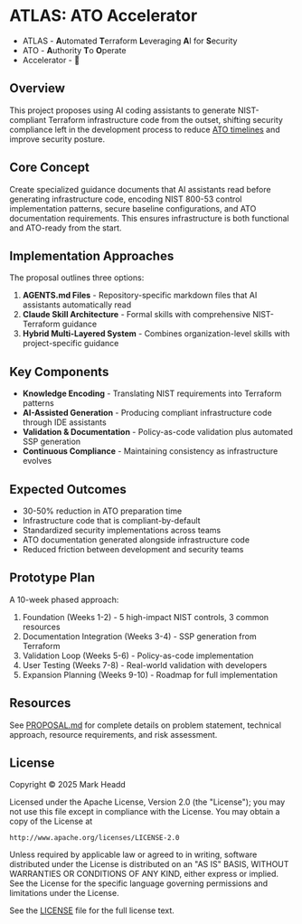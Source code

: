 # ATLAS: ATO Accelerator

* ATLAS - **A**utomated **T**erraform **L**everaging **A**I for **S**ecurity
* ATO - **A**uthority **T**o **O**perate
* Accelerator - 🚀

## Overview

This project proposes using AI coding assistants to generate NIST-compliant Terraform infrastructure code from the outset, shifting security compliance left in the development process to reduce [ATO timelines](https://atos.open-control.org/steps/#top) and improve security posture.

## Core Concept

Create specialized guidance documents that AI assistants read before generating infrastructure code, encoding NIST 800-53 control implementation patterns, secure baseline configurations, and ATO documentation requirements. This ensures infrastructure is both functional and ATO-ready from the start.

## Implementation Approaches

The proposal outlines three options:

1. **AGENTS.md Files** - Repository-specific markdown files that AI assistants automatically read
2. **Claude Skill Architecture** - Formal skills with comprehensive NIST-Terraform guidance  
3. **Hybrid Multi-Layered System** - Combines organization-level skills with project-specific guidance

## Key Components

- **Knowledge Encoding** - Translating NIST requirements into Terraform patterns
- **AI-Assisted Generation** - Producing compliant infrastructure code through IDE assistants
- **Validation & Documentation** - Policy-as-code validation plus automated SSP generation
- **Continuous Compliance** - Maintaining consistency as infrastructure evolves

## Expected Outcomes

- 30-50% reduction in ATO preparation time
- Infrastructure code that is compliant-by-default
- Standardized security implementations across teams
- ATO documentation generated alongside infrastructure code
- Reduced friction between development and security teams

## Prototype Plan

A 10-week phased approach:
1. Foundation (Weeks 1-2) - 5 high-impact NIST controls, 3 common resources
2. Documentation Integration (Weeks 3-4) - SSP generation from Terraform
3. Validation Loop (Weeks 5-6) - Policy-as-code implementation
4. User Testing (Weeks 7-8) - Real-world validation with developers
5. Expansion Planning (Weeks 9-10) - Roadmap for full implementation

## Resources

See [PROPOSAL.md](PROPOSAL.md) for complete details on problem statement, technical approach, resource requirements, and risk assessment.

## License

Copyright © 2025 Mark Headd

Licensed under the Apache License, Version 2.0 (the "License");
you may not use this file except in compliance with the License.
You may obtain a copy of the License at

    http://www.apache.org/licenses/LICENSE-2.0

Unless required by applicable law or agreed to in writing, software
distributed under the License is distributed on an "AS IS" BASIS,
WITHOUT WARRANTIES OR CONDITIONS OF ANY KIND, either express or implied.
See the License for the specific language governing permissions and
limitations under the License.

See the [LICENSE](LICENSE) file for the full license text.

